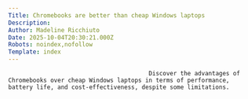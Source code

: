 ```yaml
---
Title: Chromebooks are better than cheap Windows laptops
Description: 
Author: Madeline Ricchiuto
Date: 2025-10-04T20:30:21.000Z
Robots: noindex,nofollow
Template: index
---
```


                                            Discover the advantages of Chromebooks over cheap Windows laptops in terms of performance, battery life, and cost-effectiveness, despite some limitations.
                                        